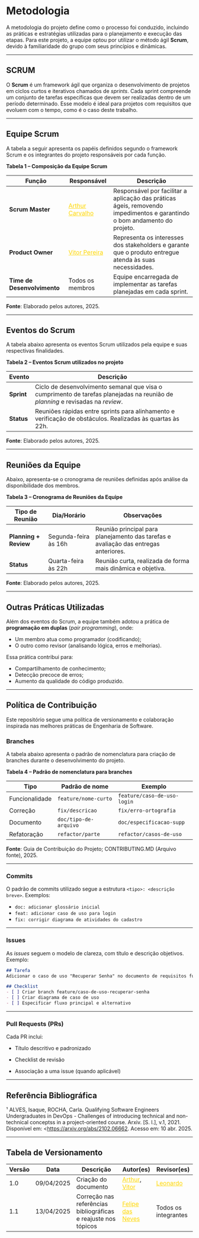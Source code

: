 # Metodologia

A metodologia do projeto define como o processo foi conduzido, incluindo as práticas e estratégias utilizadas para o planejamento e execução das etapas. Para este projeto, a equipe optou por utilizar o método ágil **Scrum**, devido à familiaridade do grupo com seus princípios e dinâmicas.

---

## SCRUM

O **Scrum** é um framework ágil que organiza o desenvolvimento de projetos em ciclos curtos e iterativos chamados de *sprints*. Cada sprint compreende um conjunto de tarefas específicas que devem ser realizadas dentro de um período determinado. Esse modelo é ideal para projetos com requisitos que evoluem com o tempo, como é o caso deste trabalho.

---

## Equipe Scrum

A tabela a seguir apresenta os papéis definidos segundo o framework Scrum e os integrantes do projeto responsáveis por cada função.

**Tabela 1 – Composição da Equipe Scrum**

| **Função**             | **Responsável**            | **Descrição**                                                                                                              |
|------------------------|----------------------------|----------------------------------------------------------------------------------------------------------------------------|
| **Scrum Master**       | <a style="color:gold;" href="https://github.com/arthurlleite" target="_blank">Arthur Carvalho </a>     | Responsável por facilitar a aplicação das práticas ágeis, removendo impedimentos e garantindo o bom andamento do projeto. |
| **Product Owner**      | <a style="color:gold;" href="https://github.com/Bessazs" target="_blank">Vitor Pereira</a>                | Representa os interesses dos stakeholders e garante que o produto entregue atenda às suas necessidades.                   |
| **Time de Desenvolvimento** | Todos os membros     | Equipe encarregada de implementar as tarefas planejadas em cada sprint.                                                   |

**Fonte**: Elaborado pelos autores, 2025.

---

## Eventos do Scrum

A tabela abaixo apresenta os eventos Scrum utilizados pela equipe e suas respectivas finalidades.

**Tabela 2 – Eventos Scrum utilizados no projeto**

| **Evento**   | **Descrição**                                                                                                               |
|--------------|-----------------------------------------------------------------------------------------------------------------------------|
| **Sprint**   | Ciclo de desenvolvimento semanal que visa o cumprimento de tarefas planejadas na reunião de *planning* e revisadas na *review*. |
| **Status**   | Reuniões rápidas entre sprints para alinhamento e verificação de obstáculos. Realizadas às quartas às 22h.                  |

**Fonte**: Elaborado pelos autores, 2025.

---

## Reuniões da Equipe

Abaixo, apresenta-se o cronograma de reuniões definidas após análise da disponibilidade dos membros.

**Tabela 3 – Cronograma de Reuniões da Equipe**

| **Tipo de Reunião**   | **Dia/Horário**      | **Observações**                                                                                   |
|------------------------|----------------------|---------------------------------------------------------------------------------------------------|
| **Planning + Review**  | Segunda-feira às 16h | Reunião principal para planejamento das tarefas e avaliação das entregas anteriores.              |
| **Status**             | Quarta-feira às 22h  | Reunião curta, realizada de forma mais dinâmica e objetiva.                                       |

**Fonte**: Elaborado pelos autores, 2025.

---

## Outras Práticas Utilizadas

Além dos eventos do Scrum, a equipe também adotou a prática de **programação em duplas** (*pair programming*), onde:

- Um membro atua como programador (codificando);
- O outro como revisor (analisando lógica, erros e melhorias).

Essa prática contribui para:
- Compartilhamento de conhecimento;
- Detecção precoce de erros;
- Aumento da qualidade do código produzido.

---

## Política de Contribuição

Este repositório segue uma política de versionamento e colaboração inspirada nas melhores práticas de Engenharia de Software.

### Branches

A tabela abaixo apresenta o padrão de nomenclatura para criação de branches durante o desenvolvimento do projeto.

**Tabela 4 – Padrão de nomenclatura para branches**

| **Tipo**           | **Padrão de nome**        | **Exemplo**                     |
|--------------------|---------------------------|----------------------------------|
| Funcionalidade     | `feature/nome-curto`      | `feature/caso-de-uso-login`     |
| Correção           | `fix/descricao`           | `fix/erro-ortografia`           |
| Documento          | `doc/tipo-de-arquivo`     | `doc/especificacao-supp`        |
| Refatoração        | `refactor/parte`          | `refactor/casos-de-uso`         |

**Fonte**: Guia de Contribuição do Projeto; CONTRIBUTING.MD (Arquivo fonte), 2025.

---

### Commits

O padrão de commits utilizado segue a estrutura `<tipo>: <descrição breve>`. Exemplos:

- `doc: adicionar glossário inicial`
- `feat: adicionar caso de uso para login`
- `fix: corrigir diagrama de atividades do cadastro`

---

### Issues

As *issues* seguem o modelo de clareza, com título e descrição objetivos. Exemplo:

```markdown
## Tarefa
Adicionar o caso de uso "Recuperar Senha" no documento de requisitos funcionais.

## Checklist
- [ ] Criar branch feature/caso-de-uso-recuperar-senha
- [ ] Criar diagrama de caso de uso
- [ ] Especificar fluxo principal e alternativo
```
---
### Pull Requests (PRs)
Cada PR inclui:

- Título descritivo e padronizado

- Checklist de revisão

- Associação a uma issue (quando aplicável)

---

## Referência Bibliográfica

¹ ALVES, Isaque, ROCHA, Carla. Qualifying Software Engineers Undergraduates in DevOps - Challenges of introducing technical and non-technical conceptss in a project-oriented course. Arxiv. [S. l.], v.1, 2021. Disponível em: <https://arxiv.org/abs/2102.06662. Acesso em: 10 abr. 2025.


---

## Tabela de Versionamento 

| Versão | Data       | Descrição                         | Autor(es)                                                             | Revisor(es)                                                          |
|--------|------------|-----------------------------------|-----------------------------------------------------------------------|----------------------------------------------------------------------|
| 1.0    | 09/04/2025 | Criação do documento              | <a style="color:gold;" href="https://github.com/arthurlleite" target="_blank">Arthur</a>, <a style="color:gold;" href="https://github.com/Bessazs" target="_blank">Vitor</a> | <a style="color:gold;" href="https://github.com/leozinlima" target="_blank">Leonardo</a>
| 1.1    | 13/04/2025 | Correção nas referências bibliográficas e reajuste nos tópicos             | <a style="color:gold;" href="https://github.com/FelipeFreire-gf" target="_blank">Felipe das Neves| Todos os integrantes
